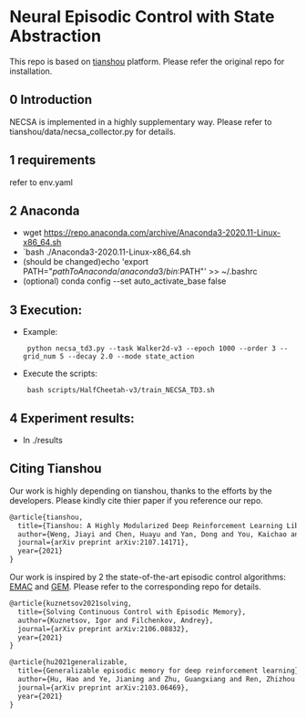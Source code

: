 # Neural Episodic Control with State Abstraction
This repo is based on [tianshou](https://tianshou.readthedocs.io/en/master/index.html) platform. Please refer the original repo for installation.

## 0 Introduction

  NECSA is implemented in a highly supplementary way. Please refer to tianshou/data/necsa_collector.py for details.

## 1 requirements

  refer to env.yaml

## 2 Anaconda

  * wget https://repo.anaconda.com/archive/Anaconda3-2020.11-Linux-x86_64.sh
  * `bash ./Anaconda3-2020.11-Linux-x86_64.sh
  * (should be changed)echo 'export PATH="$pathToAnaconda/anaconda3/bin:$PATH"' >> ~/.bashrc
  * (optional) conda config --set auto_activate_base false

## 3 Execution:
  
  * Example:
         
         python necsa_td3.py --task Walker2d-v3 --epoch 1000 --order 3 --grid_num 5 --decay 2.0 --mode state_action

  * Execute the scripts:
         
         bash scripts/HalfCheetah-v3/train_NECSA_TD3.sh

## 4 Experiment results:

  * In ./results

## Citing Tianshou

Our work is highly depending on tianshou, thanks to the efforts by the developers. Please kindly cite thier paper if you reference our repo.

```latex
@article{tianshou,
  title={Tianshou: A Highly Modularized Deep Reinforcement Learning Library},
  author={Weng, Jiayi and Chen, Huayu and Yan, Dong and You, Kaichao and Duburcq, Alexis and Zhang, Minghao and Su, Yi and Su, Hang and Zhu, Jun},
  journal={arXiv preprint arXiv:2107.14171},
  year={2021}
}
```

Our work is inspired by 2 the state-of-the-art episodic control algorithms: [EMAC](https://github.com/schatty/EMAC) and [GEM](https://github.com/MouseHu/GEM). Please refer to the corresponding repo for details.

```latex
@article{kuznetsov2021solving,
  title={Solving Continuous Control with Episodic Memory},
  author={Kuznetsov, Igor and Filchenkov, Andrey},
  journal={arXiv preprint arXiv:2106.08832},
  year={2021}
}
```

```latex
@article{hu2021generalizable,
  title={Generalizable episodic memory for deep reinforcement learning},
  author={Hu, Hao and Ye, Jianing and Zhu, Guangxiang and Ren, Zhizhou and Zhang, Chongjie},
  journal={arXiv preprint arXiv:2103.06469},
  year={2021}
}
```
  
